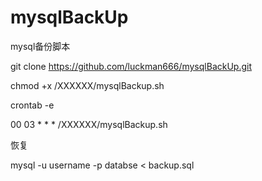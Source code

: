 # mysqlBackUp
mysql备份脚本

git clone https://github.com/luckman666/mysqlBackUp.git

chmod +x /XXXXXX/mysqlBackup.sh

crontab -e

00 03 * * * /XXXXXX/mysqlBackup.sh

恢复

mysql -u username -p databse < backup.sql
